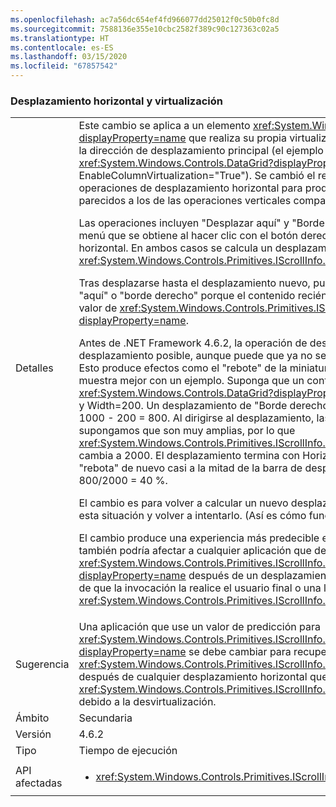 ```yaml
---
ms.openlocfilehash: ac7a56dc654ef4fd966077dd25012f0c50b0fc8d
ms.sourcegitcommit: 7588136e355e10cbc2582f389c90c127363c02a5
ms.translationtype: HT
ms.contentlocale: es-ES
ms.lasthandoff: 03/15/2020
ms.locfileid: "67857542"
---
```

### <a name="horizontal-scrolling-and-virtualization"></a>Desplazamiento horizontal y virtualización

|   |   |
|---|---|
|Detalles|Este cambio se aplica a un elemento <xref:System.Windows.Controls.ItemsControl?displayProperty=name> que realiza su propia virtualización en la dirección ortogonal hacia la dirección de desplazamiento principal (el ejemplo principal es <xref:System.Windows.Controls.DataGrid?displayProperty=name> con EnableColumnVirtualization=&quot;True&quot;).  Se cambió el resultado de determinadas operaciones de desplazamiento horizontal para producir resultados más intuitivos y más parecidos a los de las operaciones verticales comparables.<p/>Las operaciones incluyen &quot;Desplazar aquí&quot; y &quot;Borde derecho&quot;, para usar los nombres del menú que se obtiene al hacer clic con el botón derecho en una barra de desplazamiento horizontal.  En ambos casos se calcula un desplazamiento posible y se llama a <xref:System.Windows.Controls.Primitives.IScrollInfo.SetHorizontalOffset(System.Double)>.<p/>Tras desplazarse hasta el desplazamiento nuevo, puede haber cambiado la definición de &quot;aquí&quot; o &quot;borde derecho&quot; porque el contenido recién desvirtualizado haya cambiado el valor de <xref:System.Windows.Controls.Primitives.IScrollInfo.ExtentWidth?displayProperty=name>.<p/>Antes de .NET Framework 4.6.2, la operación de desplazamiento simplemente usa el desplazamiento posible, aunque puede que ya no sea &quot;aquí&quot; o en el &quot;borde derecho&quot;.  Esto produce efectos como el &quot;rebote&quot; de la miniatura de desplazamiento, que se muestra mejor con un ejemplo. Suponga que un control <xref:System.Windows.Controls.DataGrid?displayProperty=name> tiene ExtentWidth=1000 y Width=200.  Un desplazamiento de &quot;Borde derecho&quot; usa el desplazamiento posible de 1000 - 200 = 800.  Al dirigirse al desplazamiento, las columnas nuevas se desvirtualizan; supongamos que son muy amplias, por lo que <xref:System.Windows.Controls.Primitives.IScrollInfo.ExtentWidth?displayProperty=name> cambia a 2000.  El desplazamiento termina con HorizontalOffset=800, y la miniatura &quot;rebota&quot; de nuevo casi a la mitad de la barra de desplazamiento; precisamente a 800/2000 = 40 %.<p/>El cambio es para volver a calcular un nuevo desplazamiento posible cuando se produce esta situación y volver a intentarlo. (Así es cómo funciona ya el desplazamiento vertical). <p/>El cambio produce una experiencia más predecible e intuitiva para el usuario final, pero también podría afectar a cualquier aplicación que dependa del valor exacto de <xref:System.Windows.Controls.Primitives.IScrollInfo.HorizontalOffset?displayProperty=name> después de un desplazamiento horizontal, independientemente de que la invocación la realice el usuario final o una llamada explícita a <xref:System.Windows.Controls.Primitives.IScrollInfo.SetHorizontalOffset(System.Double)>.|
|Sugerencia|Una aplicación que use un valor de predicción para <xref:System.Windows.Controls.Primitives.IScrollInfo.HorizontalOffset?displayProperty=name> se debe cambiar para recuperar el valor real (y el valor de <xref:System.Windows.Controls.Primitives.IScrollInfo.ExtentWidth?displayProperty=name>) después de cualquier desplazamiento horizontal que pudiera cambiar <xref:System.Windows.Controls.Primitives.IScrollInfo.ExtentWidth?displayProperty=name> debido a la desvirtualización.|
|Ámbito|Secundaria|
|Versión|4.6.2|
|Tipo|Tiempo de ejecución|
|API afectadas|<ul><li><xref:System.Windows.Controls.Primitives.IScrollInfo?displayProperty=nameWithType></li></ul>|
